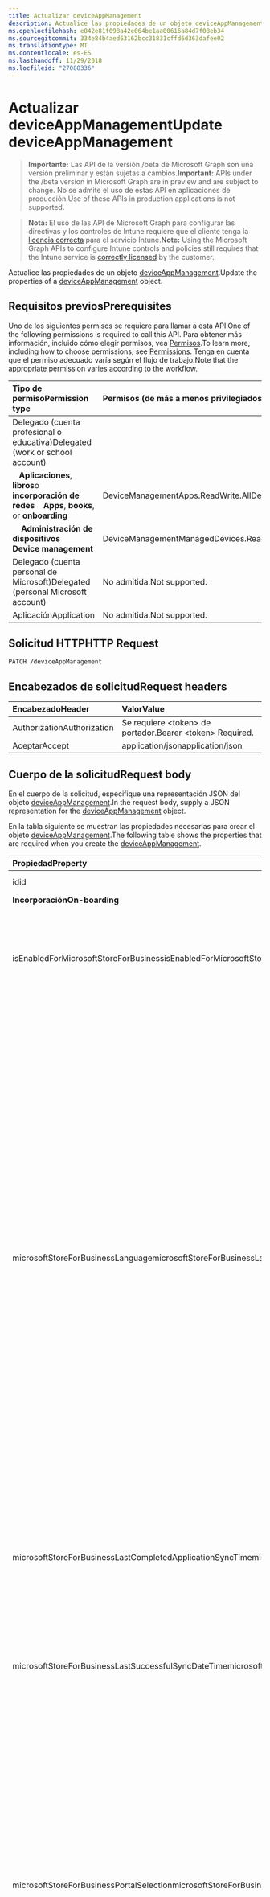 ```yaml
---
title: Actualizar deviceAppManagement
description: Actualice las propiedades de un objeto deviceAppManagement.
ms.openlocfilehash: e842e81f098a42e064be1aa00616a84d7f08eb34
ms.sourcegitcommit: 334e84b4aed63162bcc31831cffd6d363dafee02
ms.translationtype: MT
ms.contentlocale: es-ES
ms.lasthandoff: 11/29/2018
ms.locfileid: "27088336"
---
```

# <a name="update-deviceappmanagement"></a><span data-ttu-id="6269f-103">Actualizar deviceAppManagement</span><span class="sxs-lookup"><span data-stu-id="6269f-103">Update deviceAppManagement</span></span>

> <span data-ttu-id="6269f-104">**Importante:** Las API de la versión /beta de Microsoft Graph son una versión preliminar y están sujetas a cambios.</span><span class="sxs-lookup"><span data-stu-id="6269f-104">**Important:** APIs under the /beta version in Microsoft Graph are in preview and are subject to change.</span></span> <span data-ttu-id="6269f-105">No se admite el uso de estas API en aplicaciones de producción.</span><span class="sxs-lookup"><span data-stu-id="6269f-105">Use of these APIs in production applications is not supported.</span></span>

> <span data-ttu-id="6269f-106">**Nota:** El uso de las API de Microsoft Graph para configurar las directivas y los controles de Intune requiere que el cliente tenga la [licencia correcta](https://go.microsoft.com/fwlink/?linkid=839381) para el servicio Intune.</span><span class="sxs-lookup"><span data-stu-id="6269f-106">**Note:** Using the Microsoft Graph APIs to configure Intune controls and policies still requires that the Intune service is [correctly licensed](https://go.microsoft.com/fwlink/?linkid=839381) by the customer.</span></span>

<span data-ttu-id="6269f-107">Actualice las propiedades de un objeto [deviceAppManagement](../resources/intune-shared-deviceappmanagement.md).</span><span class="sxs-lookup"><span data-stu-id="6269f-107">Update the properties of a [deviceAppManagement](../resources/intune-shared-deviceappmanagement.md) object.</span></span>
## <a name="prerequisites"></a><span data-ttu-id="6269f-108">Requisitos previos</span><span class="sxs-lookup"><span data-stu-id="6269f-108">Prerequisites</span></span>
<span data-ttu-id="6269f-109">Uno de los siguientes permisos se requiere para llamar a esta API.</span><span class="sxs-lookup"><span data-stu-id="6269f-109">One of the following permissions is required to call this API.</span></span> <span data-ttu-id="6269f-110">Para obtener más información, incluido cómo elegir permisos, vea [Permisos](/graph/permissions-reference).</span><span class="sxs-lookup"><span data-stu-id="6269f-110">To learn more, including how to choose permissions, see [Permissions](/graph/permissions-reference).</span></span>  <span data-ttu-id="6269f-111">Tenga en cuenta que el permiso adecuado varía según el flujo de trabajo.</span><span class="sxs-lookup"><span data-stu-id="6269f-111">Note that the appropriate permission varies according to the workflow.</span></span>

|<span data-ttu-id="6269f-112">Tipo de permiso</span><span class="sxs-lookup"><span data-stu-id="6269f-112">Permission type</span></span>|<span data-ttu-id="6269f-113">Permisos (de más a menos privilegiados)</span><span class="sxs-lookup"><span data-stu-id="6269f-113">Permissions (from most to least privileged)</span></span>|
|:---|:---|
| <span data-ttu-id="6269f-114">Delegado (cuenta profesional o educativa)</span><span class="sxs-lookup"><span data-stu-id="6269f-114">Delegated (work or school account)</span></span> | |
| <span data-ttu-id="6269f-115">&nbsp;&nbsp; **Aplicaciones**, **libros**o **incorporación de redes**</span><span class="sxs-lookup"><span data-stu-id="6269f-115">&nbsp; &nbsp; **Apps**, **books**, or **onboarding**</span></span> | <span data-ttu-id="6269f-116">DeviceManagementApps.ReadWrite.All</span><span class="sxs-lookup"><span data-stu-id="6269f-116">DeviceManagementApps.ReadWrite.All</span></span> |
| <span data-ttu-id="6269f-117">&nbsp; &nbsp; **Administración de dispositivos**</span><span class="sxs-lookup"><span data-stu-id="6269f-117">&nbsp; &nbsp; **Device management**</span></span> | <span data-ttu-id="6269f-118">DeviceManagementManagedDevices.ReadWrite.All</span><span class="sxs-lookup"><span data-stu-id="6269f-118">DeviceManagementManagedDevices.ReadWrite.All</span></span> |
| <span data-ttu-id="6269f-119">Delegado (cuenta personal de Microsoft)</span><span class="sxs-lookup"><span data-stu-id="6269f-119">Delegated (personal Microsoft account)</span></span> | <span data-ttu-id="6269f-120">No admitida.</span><span class="sxs-lookup"><span data-stu-id="6269f-120">Not supported.</span></span> |
| <span data-ttu-id="6269f-121">Aplicación</span><span class="sxs-lookup"><span data-stu-id="6269f-121">Application</span></span> | <span data-ttu-id="6269f-122">No admitida.</span><span class="sxs-lookup"><span data-stu-id="6269f-122">Not supported.</span></span> |

## <a name="http-request"></a><span data-ttu-id="6269f-123">Solicitud HTTP</span><span class="sxs-lookup"><span data-stu-id="6269f-123">HTTP Request</span></span>
<!-- {
  "blockType": "ignored"
}
-->
``` http
PATCH /deviceAppManagement
```

## <a name="request-headers"></a><span data-ttu-id="6269f-124">Encabezados de solicitud</span><span class="sxs-lookup"><span data-stu-id="6269f-124">Request headers</span></span>
|<span data-ttu-id="6269f-125">Encabezado</span><span class="sxs-lookup"><span data-stu-id="6269f-125">Header</span></span>|<span data-ttu-id="6269f-126">Valor</span><span class="sxs-lookup"><span data-stu-id="6269f-126">Value</span></span>|
|:---|:---|
|<span data-ttu-id="6269f-127">Authorization</span><span class="sxs-lookup"><span data-stu-id="6269f-127">Authorization</span></span>|<span data-ttu-id="6269f-128">Se requiere &lt;token&gt; de portador.</span><span class="sxs-lookup"><span data-stu-id="6269f-128">Bearer &lt;token&gt; Required.</span></span>|
|<span data-ttu-id="6269f-129">Aceptar</span><span class="sxs-lookup"><span data-stu-id="6269f-129">Accept</span></span>|<span data-ttu-id="6269f-130">application/json</span><span class="sxs-lookup"><span data-stu-id="6269f-130">application/json</span></span>|

## <a name="request-body"></a><span data-ttu-id="6269f-131">Cuerpo de la solicitud</span><span class="sxs-lookup"><span data-stu-id="6269f-131">Request body</span></span>
<span data-ttu-id="6269f-132">En el cuerpo de la solicitud, especifique una representación JSON del objeto [deviceAppManagement](../resources/intune-shared-deviceappmanagement.md).</span><span class="sxs-lookup"><span data-stu-id="6269f-132">In the request body, supply a JSON representation for the [deviceAppManagement](../resources/intune-shared-deviceappmanagement.md) object.</span></span>

<span data-ttu-id="6269f-133">En la tabla siguiente se muestran las propiedades necesarias para crear el objeto [deviceAppManagement](../resources/intune-shared-deviceappmanagement.md).</span><span class="sxs-lookup"><span data-stu-id="6269f-133">The following table shows the properties that are required when you create the [deviceAppManagement](../resources/intune-shared-deviceappmanagement.md).</span></span>

|<span data-ttu-id="6269f-134">Propiedad</span><span class="sxs-lookup"><span data-stu-id="6269f-134">Property</span></span>|<span data-ttu-id="6269f-135">Tipo</span><span class="sxs-lookup"><span data-stu-id="6269f-135">Type</span></span>|<span data-ttu-id="6269f-136">Descripción</span><span class="sxs-lookup"><span data-stu-id="6269f-136">Description</span></span>|
|:---|:---|:---|
|<span data-ttu-id="6269f-137">id</span><span class="sxs-lookup"><span data-stu-id="6269f-137">id</span></span>|<span data-ttu-id="6269f-138">String</span><span class="sxs-lookup"><span data-stu-id="6269f-138">String</span></span>|<span data-ttu-id="6269f-139">Clave de la entidad.</span><span class="sxs-lookup"><span data-stu-id="6269f-139">Key of the entity.</span></span>|
|<span data-ttu-id="6269f-140">**Incorporación**</span><span class="sxs-lookup"><span data-stu-id="6269f-140">**On-boarding**</span></span>|
|<span data-ttu-id="6269f-141">isEnabledForMicrosoftStoreForBusiness</span><span class="sxs-lookup"><span data-stu-id="6269f-141">isEnabledForMicrosoftStoreForBusiness</span></span>|<span data-ttu-id="6269f-142">Booleano</span><span class="sxs-lookup"><span data-stu-id="6269f-142">Boolean</span></span>|<span data-ttu-id="6269f-143">Indica si la cuenta está habilitada para la sincronización de aplicaciones de Microsoft Store para Empresas.</span><span class="sxs-lookup"><span data-stu-id="6269f-143">Whether the account is enabled for syncing applications from the Microsoft Store for Business.</span></span>|
|<span data-ttu-id="6269f-144">microsoftStoreForBusinessLanguage</span><span class="sxs-lookup"><span data-stu-id="6269f-144">microsoftStoreForBusinessLanguage</span></span>|<span data-ttu-id="6269f-145">String</span><span class="sxs-lookup"><span data-stu-id="6269f-145">String</span></span>|<span data-ttu-id="6269f-146">Información local que se usa para sincronizar las aplicaciones de Microsoft Store para Empresas.</span><span class="sxs-lookup"><span data-stu-id="6269f-146">The locale information used to sync applications from the Microsoft Store for Business.</span></span> <span data-ttu-id="6269f-147">Referencias culturales que son específicas de un país o región.</span><span class="sxs-lookup"><span data-stu-id="6269f-147">Cultures that are specific to a country/region.</span></span> <span data-ttu-id="6269f-148">Los nombres de dichas referencias culturales siguen RFC 4646 (Windows Vista y versiones posteriores).</span><span class="sxs-lookup"><span data-stu-id="6269f-148">The names of these cultures follow RFC 4646 (Windows Vista and later).</span></span> <span data-ttu-id="6269f-149">El formato es <languagecode2>-<country/regioncode2>, donde <languagecode2> es un código de dos letras en minúsculas proveniente de ISO 639-1 y <country/regioncode2> es un código de dos letras en mayúsculas derivado de ISO 3166.</span><span class="sxs-lookup"><span data-stu-id="6269f-149">The format is <languagecode2>-<country/regioncode2>, where <languagecode2> is a lowercase two-letter code derived from ISO 639-1 and <country/regioncode2> is an uppercase two-letter code derived from ISO 3166.</span></span> <span data-ttu-id="6269f-150">Por ejemplo, en-US para inglés (Estados Unidos) es una referencia cultural específica.</span><span class="sxs-lookup"><span data-stu-id="6269f-150">For example, en-US for English (United States) is a specific culture.</span></span>|
|<span data-ttu-id="6269f-151">microsoftStoreForBusinessLastCompletedApplicationSyncTime</span><span class="sxs-lookup"><span data-stu-id="6269f-151">microsoftStoreForBusinessLastCompletedApplicationSyncTime</span></span>|<span data-ttu-id="6269f-152">DateTimeOffset</span><span class="sxs-lookup"><span data-stu-id="6269f-152">DateTimeOffset</span></span>|<span data-ttu-id="6269f-153">La última vez que se completó una sincronización de aplicaciones desde Microsoft Store para Empresas.</span><span class="sxs-lookup"><span data-stu-id="6269f-153">The last time an application sync from the Microsoft Store for Business was completed.</span></span>|
|<span data-ttu-id="6269f-154">microsoftStoreForBusinessLastSuccessfulSyncDateTime</span><span class="sxs-lookup"><span data-stu-id="6269f-154">microsoftStoreForBusinessLastSuccessfulSyncDateTime</span></span>|<span data-ttu-id="6269f-155">DateTimeOffset</span><span class="sxs-lookup"><span data-stu-id="6269f-155">DateTimeOffset</span></span>|<span data-ttu-id="6269f-156">Última vez que se sincronizaron correctamente las aplicaciones de Microsoft Store para Empresas en la cuenta.</span><span class="sxs-lookup"><span data-stu-id="6269f-156">The last time the apps from the Microsoft Store for Business were synced successfully for the account.</span></span>|
|<span data-ttu-id="6269f-157">microsoftStoreForBusinessPortalSelection</span><span class="sxs-lookup"><span data-stu-id="6269f-157">microsoftStoreForBusinessPortalSelection</span></span>|[<span data-ttu-id="6269f-158">microsoftStoreForBusinessPortalSelectionOptions</span><span class="sxs-lookup"><span data-stu-id="6269f-158">microsoftStoreForBusinessPortalSelectionOptions</span></span>](../resources/intune-onboarding-microsoftstoreforbusinessportalselectionoptions.md)|<span data-ttu-id="6269f-159">La información del portal de usuario final se usa para sincronizar las aplicaciones de Portal de empresa Intune de Microsoft Store para la empresa.</span><span class="sxs-lookup"><span data-stu-id="6269f-159">The end user portal information is used to sync applications from the Microsoft Store for Business to Intune Company Portal.</span></span> <span data-ttu-id="6269f-160">Hay tres opciones para elegir entre \['Sólo el portal de la empresa', 'Almacenar compañía del portal y privada', 'Sólo almacén privado'\].</span><span class="sxs-lookup"><span data-stu-id="6269f-160">There are three options to pick from \['Company portal only', 'Company portal and private store', 'Private store only'\].</span></span> <span data-ttu-id="6269f-161">Los valores posibles son: `none`, `companyPortal` y `privateStore`.</span><span class="sxs-lookup"><span data-stu-id="6269f-161">Possible values are: `none`, `companyPortal`, `privateStore`.</span></span>|

<span data-ttu-id="6269f-162">Este método admite los [parámetros de consulta de OData](https://developer.microsoft.com/graph/docs/concepts/query_parameters) a modo de ayuda para personalizar la respuesta.</span><span class="sxs-lookup"><span data-stu-id="6269f-162">This method supports the [OData Query Parameters](https://developer.microsoft.com/graph/docs/concepts/query_parameters) to help customize the response.</span></span>

## <a name="response"></a><span data-ttu-id="6269f-163">Respuesta</span><span class="sxs-lookup"><span data-stu-id="6269f-163">Response</span></span>
<span data-ttu-id="6269f-164">Si se ejecuta correctamente, este método devuelve un código de respuesta `200 OK` y un objeto [deviceAppManagement](../resources/intune-shared-deviceappmanagement.md) actualizado en el cuerpo de la respuesta.</span><span class="sxs-lookup"><span data-stu-id="6269f-164">If successful, this method returns a `200 OK` response code and an updated [deviceAppManagement](../resources/intune-shared-deviceappmanagement.md) object in the response body.</span></span>

## <a name="example"></a><span data-ttu-id="6269f-165">Ejemplo</span><span class="sxs-lookup"><span data-stu-id="6269f-165">Example</span></span>

### <a name="request"></a><span data-ttu-id="6269f-166">Solicitud</span><span class="sxs-lookup"><span data-stu-id="6269f-166">Request</span></span>

<span data-ttu-id="6269f-167">Aquí tiene un ejemplo de la solicitud.</span><span class="sxs-lookup"><span data-stu-id="6269f-167">Here is an example of the request.</span></span>

``` http
PATCH https://graph.microsoft.com/beta/deviceAppManagement
Content-type: application/json
Content-length: 2

{}
```

### <a name="response"></a><span data-ttu-id="6269f-168">Respuesta</span><span class="sxs-lookup"><span data-stu-id="6269f-168">Response</span></span>

<span data-ttu-id="6269f-p105">Aquí tiene un ejemplo de la respuesta. Nota: Puede que el objeto de respuesta que aparece aquí se trunque para abreviar. Todas las propiedades se devolverán de una llamada real.</span><span class="sxs-lookup"><span data-stu-id="6269f-p105">Here is an example of the response. Note: The response object shown here may be truncated for brevity. All of the properties will be returned from an actual call.</span></span>

``` http
HTTP/1.1 200 OK
Content-Type: application/json
Content-Length: 110

{
  "@odata.type": "#microsoft.graph.deviceAppManagement",
  "id": "bbb801a3-01a3-bbb8-a301-b8bba301b8bb"
}
```



